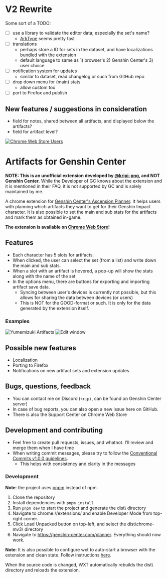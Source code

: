 # V2 Rewrite

Some sort of a TODO:
- [ ] use a library to validate the editor data; especially the set's name?
  - [ArkType](https://arktype.io/) seems pretty fast
- [ ] translations
  - perhaps store a ID for sets in the dataset, and have localizations bundled with the extension
  - default language to same as 1) browser's 2) Genshin Center's 3) user choice
- [ ] notification system for updates
  - similar to dataset, read changelog or such from GitHub repo
- [ ] drop down menu for (main) stats
  - allow custom too
- [ ] port to Firefox and publish

## New features / suggestions in consideration
- field for notes, shared between all artifacts, and displayed below the artifacts?
- field for artifact level?

[![Chrome Web Store Users](https://img.shields.io/chrome-web-store/users/jleonalkkhbfeafkmfgofopiadjkalno?style=for-the-badge&logo=googlechrome&label=Chrome%20Users&color=orange)](https://chrome.google.com/webstore/detail/artifacts-for-genshin-cen/jleonalkkhbfeafkmfgofopiadjkalno)

# Artifacts for Genshin Center
**NOTE: This is an unofficial extension developed by [@kripi-png](https://github.com/kripi-png), and NOT Genshin Center.**
While the Developer of GC knows about the extension and it is mentioned in their FAQ, it is not supported by GC and is solely maintained by me.

A chrome extension for [Genshin Center's Ascension Planner](https://genshin-center.com/planner).
It helps users with planning which artifacts they want to get for their Genshin Impact character.
It is also possible to set the main and sub stats for the artifacts and mark them as obtained in-game.

**The extension is available on [Chrome Web Store](https://chrome.google.com/webstore/detail/artifacts-for-genshin-pla/jleonalkkhbfeafkmfgofopiadjkalno)!**

## Features
- Each character has 5 slots for artifacts.
- When clicked, the user can select the set (from a list) and write down the main and sub stats.
- When a slot with an artifact is hovered, a pop-up will show the stats along with the name of the set
- In the options menu, there are buttons for exporting and importing artifact save data.
  - Syncing between user's devices is currently not possible, but this allows for sharing the data between devices (or users)
  - This is NOT for the GOOD-format or such. It is only for the data generated by the extension itself.

### Examples
![Yumemizuki Artifacts](https://i.imgur.com/pwfE1fC.png)
![Edit window](https://i.imgur.com/xIz2QoV.png)

## Possible new features
- Localization
- Porting to Firefox
- Notifications on new artifact sets and extension updates

## Bugs, questions, feedback
- You can contact me on Discord (`kripi`, can be found on Genshin Center server)
- In case of bug reports, you can also open a new issue here on GitHub.
- There is also the Support Center on Chrome Web Store

## Development and contributing
- Feel free to create pull requests, issues, and whatnot. I'll review and merge them when I have time
- When writing commit messages, please try to follow the [Conventional Commits v1.0.0 guidelines](https://www.conventionalcommits.org/en/v1.0.0/).
  - This helps with consistency and clarity in the messages

### Development
**Note**: the project uses [pnpm](https://pnpm.io/) instead of npm.

1. Clone the repository
2. Install dependencies with `pnpm install`
3. Run `pnpm dev` to start the project and generate the dist\ directory
4. Navigate to chrome://extensions/ and enable Developer Mode from top-right corner.
5. Click Load Unpacked button on top-left, and select the dist\chrome-mv3\ directory
6. Navigate to https://genshin-center.com/planner. Everything should now work.

**Note**: It is also possible to configure wxt to auto-start a browser with the extension and clean state. Follow instructions [here](https://wxt.dev/guide/essentials/config/browser-startup.html).

When the source code is changed, WXT automatically rebuilds the dist\ directory and reloads the extension.

